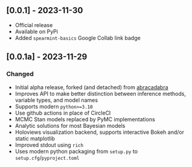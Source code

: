 ## [0.0.1] - 2023-11-30
- Official release
- Available on PyPi
- Added `spearmint-basics` Google Collab link badge
  
## [0.0.1a] - 2023-11-29
### Changed
- Initial alpha release, forked (and detached) from [abracadabra](https://github.com/quizlet/abracadabra)
- Improves API to make better distinction between inference methods, variable types, and model names
- Supports modern `python>=3.10`
- Use github actions in place of CircleCI
- MCMC Stan models replaced by PyMC implementations
- Analytic solutions for most Bayesian models
- Holoviews visualization backend, supports interactive Bokeh and/or static matplotlib
- Improved stdout using `rich`
- Uses modern python packaging from `setup.py` to `setup.cfg`/`pyproject.toml`